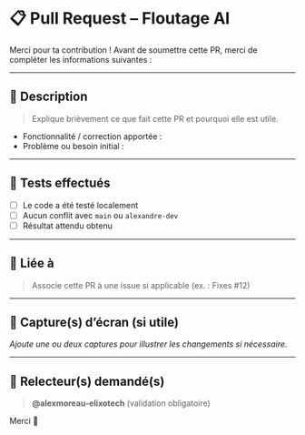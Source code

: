 # 📋 Pull Request – Floutage AI

Merci pour ta contribution ! Avant de soumettre cette PR, merci de compléter les informations suivantes :

---

## 📝 Description

> Explique brièvement ce que fait cette PR et pourquoi elle est utile.

- Fonctionnalité / correction apportée :
- Problème ou besoin initial :

---

## 🧪 Tests effectués

- [ ] Le code a été testé localement
- [ ] Aucun conflit avec `main` ou `alexandre-dev`
- [ ] Résultat attendu obtenu

---

## 🧩 Liée à

> Associe cette PR à une issue si applicable (ex. : Fixes #12)

---

## 📸 Capture(s) d’écran (si utile)

_Ajoute une ou deux captures pour illustrer les changements si nécessaire._

---

## 👤 Relecteur(s) demandé(s)

> **@alexmoreau-elixotech** (validation obligatoire)

Merci 🙌
